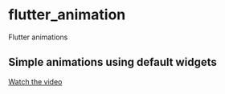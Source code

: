 # flutter_animation

Flutter animations

## Simple animations using default widgets

[Watch the video](https://youtube.com/shorts/ayn5Ggu-BiA)
